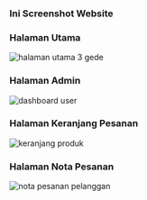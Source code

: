 ### Ini Screenshot Website


### Halaman Utama
![halaman utama 3 gede](https://user-images.githubusercontent.com/64608225/88274685-489d7d00-cd06-11ea-8504-9d9a13ad1713.png)

### Halaman Admin
![dashboard user](https://user-images.githubusercontent.com/64608225/88274719-59e68980-cd06-11ea-8799-f99a0a403448.png)

### Halaman Keranjang Pesanan
![keranjang produk](https://user-images.githubusercontent.com/64608225/88274734-5eab3d80-cd06-11ea-9346-058069e3f0e5.png)

### Halaman Nota Pesanan
![nota pesanan pelanggan](https://user-images.githubusercontent.com/64608225/88274757-6965d280-cd06-11ea-9f8a-9233b52dc2d5.png)

